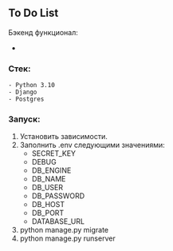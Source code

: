 ## To Do List

Бэкенд функционал:

- 

### Стек:
    - Python 3.10
    - Django
    - Postgres

### Запуск:
1) Установить зависимости.
2) Заполнить .env следующими значениями:
   * SECRET_KEY 
   * DEBUG 
   * DB_ENGINE 
   * DB_NAME 
   * DB_USER 
   * DB_PASSWORD 
   * DB_HOST 
   * DB_PORT 
   * DATABASE_URL
3) python manage.py migrate
4) python manage.py runserver